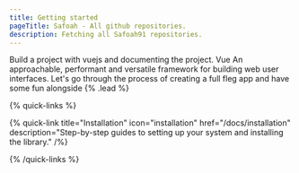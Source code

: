 ```yaml
---
title: Getting started
pageTitle: Safoah - All github repositories.
description: Fetching all Safoah91 repositories.
---
```


Build a project with vuejs and documenting the project. Vue An approachable, performant and versatile framework for building web user interfaces. Let's go through the process of creating a full fleg app and have some fun alongside {% .lead %}

{% quick-links %}

{% quick-link title="Installation" icon="installation" href="/docs/installation" description="Step-by-step guides to setting up your system and installing the library." /%}


{% /quick-links %}



